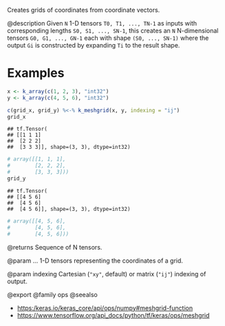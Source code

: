 Creates grids of coordinates from coordinate vectors.

@description
Given `N` 1-D tensors `T0, T1, ..., TN-1` as inputs with corresponding
lengths `S0, S1, ..., SN-1`, this creates an `N` N-dimensional tensors
`G0, G1, ..., GN-1` each with shape `(S0, ..., SN-1)` where the output
`Gi` is constructed by expanding `Ti` to the result shape.

# Examples

```r
x <- k_array(c(1, 2, 3), "int32")
y <- k_array(c(4, 5, 6), "int32")
```


```r
c(grid_x, grid_y) %<-% k_meshgrid(x, y, indexing = "ij")
grid_x
```

```
## tf.Tensor(
## [[1 1 1]
##  [2 2 2]
##  [3 3 3]], shape=(3, 3), dtype=int32)
```

```r
# array([[1, 1, 1],
#        [2, 2, 2],
#        [3, 3, 3]))
grid_y
```

```
## tf.Tensor(
## [[4 5 6]
##  [4 5 6]
##  [4 5 6]], shape=(3, 3), dtype=int32)
```

```r
# array([[4, 5, 6],
#        [4, 5, 6],
#        [4, 5, 6]))
```

@returns
Sequence of N tensors.

@param ...
1-D tensors representing the coordinates of a grid.

@param indexing
Cartesian (`"xy"`, default) or matrix (`"ij"`) indexing
of output.

@export
@family ops
@seealso
+ <https:/keras.io/keras_core/api/ops/numpy#meshgrid-function>
+ <https://www.tensorflow.org/api_docs/python/tf/keras/ops/meshgrid>


